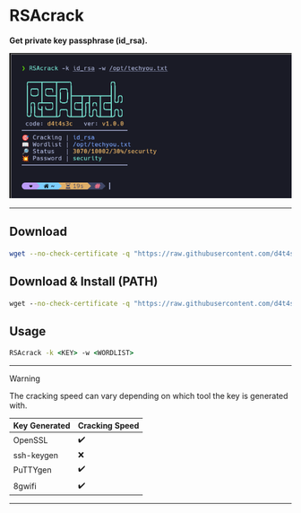 # RSAcrack

**Get private key passphrase (id_rsa).**

![](/img/screenshot.png)

---

## Download

```sh
wget --no-check-certificate -q "https://raw.githubusercontent.com/d4t4s3c/RSAcrack/refs/heads/main/RSAcrack" && chmod +x RSAcrack
```

## Download & Install (PATH)

```cmd
wget --no-check-certificate -q "https://raw.githubusercontent.com/d4t4s3c/RSAcrack/refs/heads/main/RSAcrack" -O /usr/bin/RSAcrack && chmod +x /usr/bin/RSAcrack
```

## Usage

```cmd
RSAcrack -k <KEY> -w <WORDLIST>
```

---

> [!WARNING]
> The cracking speed can vary depending on which tool the key is generated with.

| Key Generated | Cracking Speed     |
|---------------|--------------------|
| OpenSSL       | :heavy_check_mark: |
| ssh-keygen    | :x:                |
| PuTTYgen      | :heavy_check_mark: |
| 8gwifi        | :heavy_check_mark: |

---

